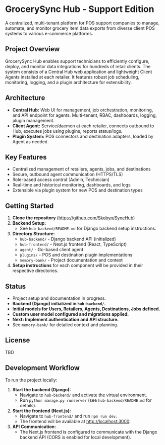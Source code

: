 # GrocerySync Hub - Support Edition

A centralized, multi-tenant platform for POS support companies to manage, automate, and monitor grocery item data exports from diverse client POS systems to various e-commerce platforms.

## Project Overview
GrocerySync Hub enables support technicians to efficiently configure, deploy, and monitor data integrations for hundreds of retail clients. The system consists of a Central Hub web application and lightweight Client Agents installed at each retailer. It features robust job scheduling, monitoring, logging, and a plugin architecture for extensibility.

## Architecture
- **Central Hub:** Web UI for management, job orchestration, monitoring, and API endpoint for agents. Multi-tenant, RBAC, dashboards, logging, plugin management.
- **Client Agent:** Service/daemon at each retailer, connects outbound to Hub, executes jobs using plugins, reports status/logs.
- **Plugin System:** POS connectors and destination adapters, loaded by Agent as needed.

## Key Features
- Centralized management of retailers, agents, jobs, and destinations
- Secure, outbound agent communication (HTTPS/TLS)
- Role-based access control (Admin, Technician)
- Real-time and historical monitoring, dashboards, and logs
- Extensible via plugin system for new POS and destination types

## Getting Started
1. **Clone the repository** (https://github.com/Skobyn/SyncHub)
2. **Backend Setup:**
   - See `hub-backend/README.md` for Django backend setup instructions.
3. **Directory Structure:**
   - `hub-backend/` - Django backend API (initialized)
   - `hub-frontend/` - Next.js frontend (React, TypeScript)
   - `agent/` - Go-based client agent
   - `plugins/` - POS and destination plugin implementations
   - `memory-bank/` - Project documentation and context
4. **Setup instructions** for each component will be provided in their respective directories.

## Status
- Project setup and documentation in progress.
- **Backend (Django) initialized in `hub-backend/`.**
- **Initial models for Users, Retailers, Agents, Destinations, Jobs defined.**
- **Custom user model configured and migrations applied.**
- **Next: Implement authentication and API structure.**
- See `memory-bank/` for detailed context and planning.

## License
TBD

## Development Workflow

To run the project locally:

1. **Start the backend (Django):**
   - Navigate to `hub-backend/` and activate the virtual environment.
   - Run `python manage.py runserver` (see `hub-backend/README.md` for details).
2. **Start the frontend (Next.js):**
   - Navigate to `hub-frontend/` and run `npm run dev`.
   - The frontend will be available at [http://localhost:3000](http://localhost:3000).
3. **API Communication:**
   - The Next.js frontend is configured to communicate with the Django backend API (CORS is enabled for local development). 